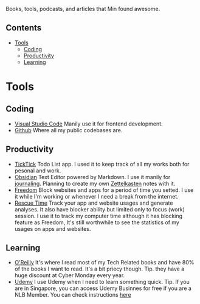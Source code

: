 Books, tools, podcasts, and articles that Min found awesome. 

## Contents
- [Tools](#tools)
    - [Coding](#coding)
    - [Productivity](#productivity)
    - [Learning](#learning)

# Tools

## Coding
- [Visual Studio Code](https://code.visualstudio.com) Manily use it for frontend development.
- [Github](https://github.com/) Where all my public codebases are.

## Productivity
- [TickTick](https://ticktick.com) Todo List app. I used it to keep track of all my works both for pesonal and work.
- [Obsidian](https://obsidian.md) Text Editor powered by Markdown. I use it manily for [journaling](https://www.youtube.com/watch?v=H65tRCc-qyQ). Planning to create my own [Zettelkasten](https://en.wikipedia.org/wiki/Zettelkasten) notes with it.
- [Freedom](https://freedom.to) Block websites and apps for a period of time you setted. I use it while I'm working or whenever I need a break from the internet. 
- [Rescue Time](https://rescuetime.com) Track your app and website usages and generate analyses. It also have blocker ability but limited only to focus (work) session. I use it to track my computer time although it has blocking feature as Freedom, It's still worthwhile to see the statistics of my usages on apps and websites.

## Learning
- [O'Reilly](https://www.oreilly.com) It's where I read most of my Tech Related books and have 80% of the books I want to read. It's a bit priecy though. Tip. they have a huge discount at Cyber Monday every year.
- [Udemy](https://www.udemy.com/) I use Udemy when I need to learn something quick. Tip. If you are in Singapore, you can access Udemy Businnes for free if you are a NLB Member. You can check instructions [here](https://eresources.nlb.gov.sg/main/Browse?browseBy=type&filter=18)